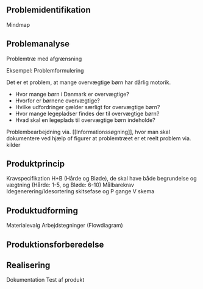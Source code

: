 
## Problemidentifikation
Mindmap
## Problemanalyse
Problemtræ med afgrænsning

Eksempel: Problemformulering

Det er et problem, at mange overvægtige børn har dårlig motorik.

- Hvor mange børn i Danmark er overvægtige?
- Hvorfor er børnene overvægtige?
- Hvilke udfordringer gælder særligt for overvægtige børn?
- Hvor mange legepladser findes der til overvægtige børn?
- Hvad skal en legeplads til overvægtige børn indeholde?



Problembearbejdning via. [[Informationssøgning]], hvor man skal dokumentere ved hjælp of figurer at problemtræet er et reelt problem via. kilder

## Produktprincip
Kravspecifikation H+B (Hårde og Bløde), de skal have både begrundelse og vægtning (Hårde: 1-5, og Bløde: 6-10)
Målbarekrav
Idegenerering/Idesortering
skitsefase og P gange V skema

## Produktudforming
Materialevalg
Arbejdstegninger (Flowdiagram)

## Produktionsforberedelse

## Realisering
Dokumentation
Test af produkt

